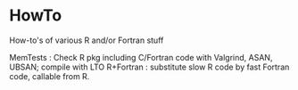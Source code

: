# HowTo
How-to's of various R and/or Fortran stuff

MemTests : Check R pkg including C/Fortran code with Valgrind, ASAN, UBSAN; compile with LTO
R+Fortran : substitute slow R code by fast Fortran code, callable from R. 
